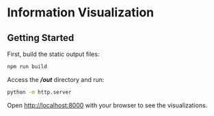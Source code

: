 # Information Visualization 

## Getting Started
First, build the static output files:
```bash
npm run build
```

Access the **_/out_** directory and run:
```bash
python -m http.server
```
Open [http://localhost:8000](http://localhost:3000) with your browser to see the visualizations.
